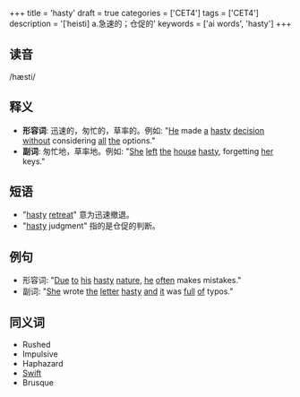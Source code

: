 +++
title = 'hasty'
draft = true
categories = ['CET4']
tags = ['CET4']
description = '[ˈheisti] a.急速的；仓促的'
keywords = ['ai words', 'hasty']
+++

## 读音
/hæsti/

## 释义
- **形容词**: 迅速的，匆忙的，草率的。例如: "[He](/zh/post/he/) made [a](/zh/post/a/) [hasty](/zh/post/hasty/) [decision](/zh/post/decision/) [without](/zh/post/without/) considering [all](/zh/post/all/) [the](/zh/post/the/) options."
- **副词**: 匆忙地，草率地。例如: "[She](/zh/post/she/) [left](/zh/post/left/) [the](/zh/post/the/) [house](/zh/post/house/) [hasty](/zh/post/hasty/), forgetting [her](/zh/post/her/) keys."

## 短语
- "[hasty](/zh/post/hasty/) [retreat](/zh/post/retreat/)" 意为迅速撤退。
- "[hasty](/zh/post/hasty/) judgment" 指的是仓促的判断。

## 例句
- 形容词: "[Due](/zh/post/due/) [to](/zh/post/to/) [his](/zh/post/his/) [hasty](/zh/post/hasty/) [nature](/zh/post/nature/), [he](/zh/post/he/) [often](/zh/post/often/) makes mistakes."
- 副词: "[She](/zh/post/she/) wrote [the](/zh/post/the/) [letter](/zh/post/letter/) [hasty](/zh/post/hasty/) [and](/zh/post/and/) [it](/zh/post/it/) was [full](/zh/post/full/) [of](/zh/post/of/) typos."

## 同义词
- Rushed
- Impulsive
- Haphazard
- [Swift](/zh/post/swift/)
- Brusque
